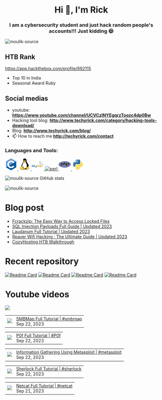 <h1 align="center">Hi 👋, I'm Rick</h1>
<h3 align="center">I am a cybersecurity student and just hack random people's accounts!!! Just kidding 😄</h3>

<p align="left"> <img src="https://komarev.com/ghpvc/?username=moulik-source&label=Profile%20views&color=0e75b6&style=flat" alt="moulik-source" /> </p> 

## HTB Rank

https://app.hackthebox.com/profile/692115
- Top 10 in India
- Seasonal Award Ruby

## Social medias
- youtube: **https://www.youtube.com/channel/UCVCzINYEgqrzToozc4dp0Bw**
- Hacking tool blog: **http://www.techyrick.com/category/hacking-tools-download/**
- Blog: **http://www.techyrick.com/blog/**
- 📫 How to reach me **http://techyrick.com/contact**


<h3 align="left">Languages and Tools:</h3>
<p align="left"> <a href="https://www.cprogramming.com/" target="_blank"> <img src="https://raw.githubusercontent.com/devicons/devicon/master/icons/c/c-original.svg" alt="c" width="40" height="40"/> </a> <a href="https://www.linux.org/" target="_blank"> <img src="https://raw.githubusercontent.com/devicons/devicon/master/icons/linux/linux-original.svg" alt="linux" width="40" height="40"/> </a> <a href="https://www.mysql.com/" target="_blank"> <img src="https://raw.githubusercontent.com/devicons/devicon/master/icons/mysql/mysql-original-wordmark.svg" alt="mysql" width="40" height="40"/> </a> <a href="https://www.perl.org/" target="_blank"> <img src="https://api.iconify.design/logos-perl.svg" alt="perl" width="40" height="40"/> </a> <a href="https://www.php.net" target="_blank"> <img src="https://raw.githubusercontent.com/devicons/devicon/master/icons/php/php-original.svg" alt="php" width="40" height="40"/> </a> <a href="https://www.python.org" target="_blank"> <img src="https://raw.githubusercontent.com/devicons/devicon/master/icons/python/python-original.svg" alt="python" width="40" height="40"/> </a> </p>



![moulik-source GitHub stats](https://github-readme-stats.vercel.app/api?username=moulik-source&show_icons=true&theme=vision-friendly-dark)

<p><img align="center" src="https://github-readme-streak-stats.herokuapp.com/?user=moulik-source&theme=vision-friendly-dark" alt="moulik-source" /></p>

# Blog post
<!-- BLOG-POST-LIST:START -->
- [Fcrackzip: The Easy Way to Access Locked Files](https://techyrick.com/fcrackzip-full-tutorial/)
- [SQL Injection Payloads Full Guide | Updated 2023](https://techyrick.com/sql-injection-payload-tutorial/)
- [Laudanum Full Tutorial | Updated 2023](https://techyrick.com/laudanum-full-tutorial/)
- [Reaver Wifi Hacking : The Ultimate Guide | Updated 2023](https://techyrick.com/reaver-full-tutorial/)
- [CozyHosting HTB Walkthrough](https://techyrick.com/cozyhosting-htb-walkthrough/)
<!-- BLOG-POST-LIST:END -->

# Recent repository 

[![Readme Card](https://github-readme-stats.vercel.app/api/pin/?username=moulik-source&repo=ddos&theme=outrun)](https://github.com/moulik-source/ddos) 
[![Readme Card](https://github-readme-stats.vercel.app/api/pin/?username=moulik-source&repo=port-scan&theme=outrun)](https://github.com/moulik-source/port-scan)
[![Readme Card](https://github-readme-stats.vercel.app/api/pin/?username=moulik-source&repo=moulik-source&theme=outrun)](https://github.com/moulik-source/moulik-source)
[![Readme Card](https://github-readme-stats.vercel.app/api/pin/?username=moulik-source&repo=hashmo&theme=outrun)](https://github.com/moulik-source/hashmo)

# Youtube videos

[<img src="https://img.shields.io/badge/-Subscribe-red?style=for-the-badge&logo=youtube&logoColor=white"/>](https://www.youtube.com/channel/UCVHmOOAGNcLK5k0i7G1gTrQ)

<!-- YOUTUBE:START --><table><tr><td><a href="https://www.youtube.com/watch?v=Kc3C8IY1r1A"><img width="140px" src="https://i.ytimg.com/vi/Kc3C8IY1r1A/mqdefault.jpg"></a></td>
<td><a href="https://www.youtube.com/watch?v=Kc3C8IY1r1A">SMBMap Full Tutorial | #smbmap</a><br/>Sep 22, 2023</td></tr></table>
<table><tr><td><a href="https://www.youtube.com/watch?v=ZKThahHbomE"><img width="140px" src="https://i.ytimg.com/vi/ZKThahHbomE/mqdefault.jpg"></a></td>
<td><a href="https://www.youtube.com/watch?v=ZKThahHbomE">P0f Full Tutorial | #P0f</a><br/>Sep 22, 2023</td></tr></table>
<table><tr><td><a href="https://www.youtube.com/watch?v=3hNeIv7JjqA"><img width="140px" src="https://i.ytimg.com/vi/3hNeIv7JjqA/mqdefault.jpg"></a></td>
<td><a href="https://www.youtube.com/watch?v=3hNeIv7JjqA">Information Gathering Using Metasploit | #metasploit</a><br/>Sep 22, 2023</td></tr></table>
<table><tr><td><a href="https://www.youtube.com/watch?v=Ezkgkrc-mzE"><img width="140px" src="https://i.ytimg.com/vi/Ezkgkrc-mzE/mqdefault.jpg"></a></td>
<td><a href="https://www.youtube.com/watch?v=Ezkgkrc-mzE">Sherlock Full Tutorial | #sherlock</a><br/>Sep 22, 2023</td></tr></table>
<table><tr><td><a href="https://www.youtube.com/watch?v=jl8blg4Z7tg"><img width="140px" src="https://i.ytimg.com/vi/jl8blg4Z7tg/mqdefault.jpg"></a></td>
<td><a href="https://www.youtube.com/watch?v=jl8blg4Z7tg">Netcat Full Tutorial | #netcat</a><br/>Sep 21, 2023</td></tr></table>
<!-- YOUTUBE:END -->

